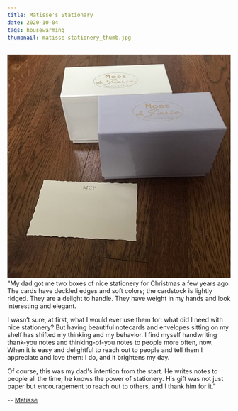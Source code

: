 ```yaml
---
title: Matisse's Stationary
date: 2020-10-04
tags: housewarming
thumbnail: matisse-stationery_thumb.jpg
---
```

![](matisse-stationery.jpg)
"My dad got me two boxes of nice stationery for Christmas a few years ago. The cards have deckled edges and soft colors; the cardstock is lightly ridged. They are a delight to handle. They have weight in my hands and look interesting and elegant.

I wasn’t sure, at first, what I would ever use them for: what did I need with nice stationery? But having beautiful notecards and envelopes sitting on my shelf has shifted my thinking and my behavior. I find myself handwriting thank-you notes and thinking-of-you notes to people more often, now. When it is easy and delightful to reach out to people and tell them I appreciate and love them: I do, and it brightens my day.

Of course, this was my dad's intention from the start. He writes notes to people all the time; he knows the power of stationery. His gift was not just paper but encouragement to reach out to others, and I thank him for it."

-- [Matisse](https://onwardlyfaring.neocities.org/)
